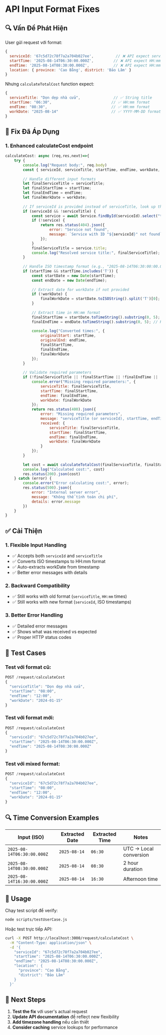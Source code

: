 # API Input Format Fixes

## 🔍 Vấn Đề Phát Hiện

User gửi request với format:
```javascript
{
  serviceId: '67c5d72c78f7a2a704b027ee',          // ❌ API expect serviceTitle
  startTime: '2025-08-14T06:30:00.000Z',         // ❌ API expect HH:mm format  
  endTime: '2025-08-14T08:30:00.000Z',           // ❌ API expect HH:mm format
  location: { province: 'Cao Bằng', district: 'Bảo Lâm' }
}
```

Nhưng `calculateTotalCost` function expect:
```javascript
{
  serviceTitle: "Dọn dẹp nhà cửa",               // ✅ String title
  startTime: "06:30",                           // ✅ HH:mm format
  endTime: "08:30",                             // ✅ HH:mm format  
  workDate: "2025-08-14"                        // ✅ YYYY-MM-DD format
}
```

## 🔧 Fix Đã Áp Dụng

### 1. Enhanced calculateCost endpoint

```javascript
calculateCost: async (req,res,next)=>{
    try {
        console.log("Request body:", req.body)
        const { serviceId, serviceTitle, startTime, endTime, workDate, location } = req.body;
        
        // Handle different input formats
        let finalServiceTitle = serviceTitle;
        let finalStartTime = startTime;
        let finalEndTime = endTime;
        let finalWorkDate = workDate;
        
        // If serviceId is provided instead of serviceTitle, look up the service
        if (serviceId && !serviceTitle) {
            const service = await Service.findById(serviceId).select("title");
            if (!service) {
                return res.status(404).json({
                    error: "Service not found",
                    message: `Service with ID "${serviceId}" not found`
                });
            }
            finalServiceTitle = service.title;
            console.log("Resolved service title:", finalServiceTitle);
        }
        
        // Handle ISO timestamp format (e.g., "2025-08-14T06:30:00:00.000Z")
        if (startTime && startTime.includes('T')) {
            const startDate = new Date(startTime);
            const endDate = new Date(endTime);
            
            // Extract date for workDate if not provided
            if (!workDate) {
                finalWorkDate = startDate.toISOString().split('T')[0]; // YYYY-MM-DD format
            }
            
            // Extract time in HH:mm format
            finalStartTime = startDate.toTimeString().substring(0, 5); // HH:mm
            finalEndTime = endDate.toTimeString().substring(0, 5); // HH:mm
            
            console.log("Converted times:", {
                originalStart: startTime,
                originalEnd: endTime,
                finalStartTime,
                finalEndTime,
                finalWorkDate
            });
        }
        
        // Validate required parameters
        if (!finalServiceTitle || !finalStartTime || !finalEndTime || !finalWorkDate) {
            console.error("Missing required parameters:", {
                serviceTitle: finalServiceTitle,
                startTime: finalStartTime,
                endTime: finalEndTime,
                workDate: finalWorkDate
            });
            return res.status(400).json({
                error: "Missing required parameters",
                message: "serviceTitle (or serviceId), startTime, endTime, and workDate are required",
                received: {
                    serviceTitle: finalServiceTitle,
                    startTime: finalStartTime,
                    endTime: finalEndTime,
                    workDate: finalWorkDate
                }
            });
        }
        
        let cost = await calculateTotalCost(finalServiceTitle, finalStartTime, finalEndTime, finalWorkDate)
        console.log("Calculated cost:", cost)
        res.status(200).json(cost)
    } catch (error) {
        console.error("Error calculating cost:", error);
        res.status(500).json({
            error: "Internal server error",
            message: "Không thể tính toán chi phí",
            details: error.message
        })
    }
}
```

## ✅ Cải Thiện

### 1. **Flexible Input Handling**
- ✅ Accepts both `serviceId` and `serviceTitle`
- ✅ Converts ISO timestamps to HH:mm format
- ✅ Auto-extracts workDate from timestamp
- ✅ Better error messages with details

### 2. **Backward Compatibility**
- ✅ Still works with old format (`serviceTitle`, `HH:mm` times)
- ✅ Still works with new format (`serviceId`, ISO timestamps)

### 3. **Better Error Handling**
- ✅ Detailed error messages
- ✅ Shows what was received vs expected
- ✅ Proper HTTP status codes

## 🧪 Test Cases

### Test với format cũ:
```javascript
POST /request/calculateCost
{
  "serviceTitle": "Dọn dẹp nhà cửa",
  "startTime": "08:00",
  "endTime": "12:00",
  "workDate": "2024-01-15"
}
```

### Test với format mới:
```javascript
POST /request/calculateCost
{
  "serviceId": "67c5d72c78f7a2a704b027ee",
  "startTime": "2025-08-14T06:30:00.000Z",
  "endTime": "2025-08-14T08:30:00.000Z"
}
```

### Test với mixed format:
```javascript
POST /request/calculateCost
{
  "serviceId": "67c5d72c78f7a2a704b027ee",
  "startTime": "08:00",
  "endTime": "12:00",
  "workDate": "2024-01-15"
}
```

## 🔍 Time Conversion Examples

| Input (ISO) | Extracted Date | Extracted Time | Notes |
|-------------|----------------|----------------|-------|
| `2025-08-14T06:30:00.000Z` | `2025-08-14` | `06:30` | UTC → Local conversion |
| `2025-08-14T08:30:00.000Z` | `2025-08-14` | `08:30` | 2 hour duration |
| `2025-08-14T16:30:00.000Z` | `2025-08-14` | `16:30` | Afternoon time |

## 🚀 Usage

Chạy test script để verify:
```bash
node scripts/testUserCase.js
```

Hoặc test trực tiếp API:
```bash
curl -X POST http://localhost:3000/request/calculateCost \
  -H "Content-Type: application/json" \
  -d '{
    "serviceId": "67c5d72c78f7a2a704b027ee",
    "startTime": "2025-08-14T06:30:00.000Z",
    "endTime": "2025-08-14T08:30:00.000Z",
    "location": {
      "province": "Cao Bằng",
      "district": "Bảo Lâm"
    }
  }'
```

## 🎯 Next Steps

1. **Test the fix** với user's actual request
2. **Update API documentation** để reflect new flexibility
3. **Add timezone handling** nếu cần thiết
4. **Consider caching** service lookups for performance
